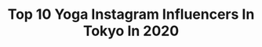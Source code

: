 ---
title: Top 10 Yoga Instagram Influencers In Tokyo In 2020
description: >-
  Find top yoga Instagram influencers in Tokyo in 2020. Most popular hashtags: #pr #yoga #tokyo #japan.
platform: Instagram
profiles:
  - username: "yogajournalonline"
    fullname: >-
      ヨガジャーナルオンライン
    location: "Japan"
    followers: 30396
    engagement: 197
    commentsToLikes: 0.002054
    avatar: "https://scontent-lht6-1.cdninstagram.com/v/t51.2885-19/s320x320/36518695_209918656512759_1943681604354310144_n.jpg?_nc_ht=scontent-lht6-1.cdninstagram.com&_nc_ohc=ox5__dFMryQAX8vaWtx&oh=8abdba445b0243dcaa0c5aa464df9c4c&oe=5EB47AF0"
    verified: false
    hashtags: "#yogajournal, #yogi, #yogapose, #yogapractice"
  - username: "suwahiro"
    fullname: >-
      Hiroaki Suwa
    location: "Japan"
    followers: 45049
    engagement: 264
    commentsToLikes: 0.004951
    avatar: "https://scontent-ams4-1.cdninstagram.com/v/t51.2885-19/s320x320/62029330_466297014128388_8132240805101305856_n.jpg?_nc_ht=scontent-ams4-1.cdninstagram.com&_nc_ohc=XdmyuiAcmisAX_o7LpD&oh=2557afab1fff385b6c3f9c27d264c382&oe=5EB502D9"
    verified: false
    hashtags: "#visitjapan, #nruc, #japanesemountain, #reiwa"
  - username: "saya.kagawa"
    fullname: >-
      Saya 🌝 香川沙耶
    location: "Japan"
    followers: 139469
    engagement: 328
    commentsToLikes: 0.003338
    avatar: "https://scontent-ams4-1.cdninstagram.com/v/t51.2885-19/s320x320/72483904_2350693311719289_437618452627193856_n.jpg?_nc_ht=scontent-ams4-1.cdninstagram.com&_nc_ohc=wzz47CwGp-QAX9R4z4i&oh=6f2b616ea226b8e98dbde28d6535585c&oe=5EB90C7E"
    verified: true
    hashtags: "#skincare, #strengthenyourself, #naturalbeautycamp, #spring2020"
  - username: "melikesandesu"
    fullname: >-
      メリケ　ウイサル
    location: "Japan"
    followers: 10740
    engagement: 789
    commentsToLikes: 0.037273
    avatar: "https://scontent-lhr8-1.cdninstagram.com/v/t51.2885-19/s320x320/84444136_271871223787829_895131769295077376_n.jpg?_nc_ht=scontent-lhr8-1.cdninstagram.com&_nc_ohc=CK1Ilu0TxZwAX9EdgyA&oh=573498e9718af523b8d13e70b1f436ad&oe=5EBAA4CB"
    verified: false
    hashtags: "#sabahkahvesi, #japanvlog, #instamood, #sabah"
  - username: "grace.oura"
    fullname: >-
      G r a c e  ☺︎ *･ﾟ
    location: "Japan"
    followers: 5752
    engagement: 523
    commentsToLikes: 0.033145
    avatar: "https://scontent-ams4-1.cdninstagram.com/v/t51.2885-19/s320x320/90090467_203729990910387_5753971264158957568_n.jpg?_nc_ht=scontent-ams4-1.cdninstagram.com&_nc_ohc=Aq9QWHNSHJkAX-5LrC8&oh=ad17b86287733081465333c038252505&oe=5EBB456A"
    verified: false
    hashtags: "#summeroutfit, #travelvibes, #enoshima, #faithfulness"
  - username: "miee.misa"
    fullname: >-
      南 美沙 【Minami Misa】
    location: "Japan"
    followers: 47728
    engagement: 251
    commentsToLikes: 0.022127
    avatar: "https://scontent-lht6-1.cdninstagram.com/v/t51.2885-19/s320x320/89965509_2633162290145155_7470598271358992384_n.jpg?_nc_ht=scontent-lht6-1.cdninstagram.com&_nc_ohc=QElxTC2Y1esAX8eavaq&oh=afa657044040eb2115ab2fc2df927e49&oe=5EBBD657"
    verified: false
    hashtags: "#hydroflask, #in, #spirulina, #hawaii"
  - username: "shionthebest"
    fullname: >-
      慈音 // shion ♡⋆¨̮
    location: "Japan"
    followers: 24902
    engagement: 405
    commentsToLikes: 0.016286
    avatar: "https://scontent-frx5-1.cdninstagram.com/v/t51.2885-19/s320x320/75419817_491449625080037_8300384449707638784_n.jpg?_nc_ht=scontent-frx5-1.cdninstagram.com&_nc_ohc=6ZdDaBJoSwIAX9kf7yH&oh=a803c3a51caebadead5c61a10d0f5ad1&oe=5EAEBB55"
    verified: false
    hashtags: "#valentines, #casetify, #stateyourcase, #bali"
  - username: "darayunya"
    fullname: >-
      yuri nakagawa👽FUTURISTIC GIRL
    location: "Japan"
    followers: 56357
    engagement: 232
    commentsToLikes: 0.037921
    avatar: "https://scontent-ams4-1.cdninstagram.com/v/t51.2885-19/s320x320/41878112_347221685856051_2654665383818035200_n.jpg?_nc_ht=scontent-ams4-1.cdninstagram.com&_nc_ohc=V7-p_9PuzHUAX9BW75b&oh=b1682e2a826dfe62b9a9595c26006141&oe=5EB8EC62"
    verified: false
    hashtags: "#iwd, #japan, #bpm150, #japanese"
  - username: "ayakokida"
    fullname: >-
      喜田彩子
    location: "Japan"
    followers: 34779
    engagement: 113
    commentsToLikes: 0.050252
    avatar: "https://scontent-lhr8-1.cdninstagram.com/v/t51.2885-19/s320x320/64784394_1173945999396137_6508556791402463232_n.jpg?_nc_ht=scontent-lhr8-1.cdninstagram.com&_nc_ohc=rLyR-qOWsQkAX_3JjtX&oh=7e2fdbdc04b1512c97451642395dfbb0&oe=5EB9A15B"
    verified: false
    hashtags: "#viage, #stretch, #estroamhair, #skincare"
  - username: "rika_534"
    fullname: >-
      RIKA
    location: "Japan"
    followers: 6563
    engagement: 1227
    commentsToLikes: 0.059042
    avatar: "https://scontent-amt2-1.cdninstagram.com/v/t51.2885-19/s320x320/70304372_386147625620180_4260851649213366272_n.jpg?_nc_ht=scontent-amt2-1.cdninstagram.com&_nc_ohc=_i63sk-bpZMAX9qsiRq&oh=c713db467a2c2caf9d77858fbb2099e2&oe=5EB69E29"
    verified: false
    hashtags: "#naturalmake, #yakitori, #dancer, #japanesegirl"
---